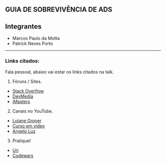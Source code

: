 ## GUIA DE SOBREVIVÊNCIA DE ADS

## Integrantes  
* Marcos Paulo da Motta
* Patrick Neves Porto  

***

### Links citados: 

Fala pessoal, abaixo vai estar os links citados na talk.

1. Fóruns / Sites.
* [Stack Overflow](https://pt.stackoverflow.com)
* [DevMedia](https://www.devmedia.com.br)
* [iMasters](https://imasters.com.br/)

2. Canais no YouTube.
* [Loiane Groner](https://www.youtube.com/user/Loianeg)
* [Curso em video](https://www.youtube.com/user/cursosemvideo)
* [Angelo Luz](https://www.youtube.com/user/angelogluz)

3. Pratique!
* [Uri](https://www.urionlinejudge.com.br/judge/pt) 
* [Codewars](https://www.codewars.com/)
